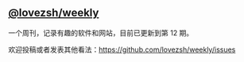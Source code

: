## [@lovezsh/weekly](https://github.com/lovezsh/weekly)

一个周刊，记录有趣的软件和网站，目前已更新到第 12 期。

欢迎投稿或者发表其他看法：https://github.com/lovezsh/weekly/issues
